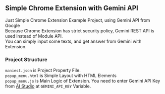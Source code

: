 ## Simple Chrome Extension with Gemini API

Just Simple Chrome Extension Example Project, using Gemini API from Google<br>
Because Chrome Extension has strict security policy, Gemini REST API is used instead of Module API.<br>
You can simply input some texts, and get answer from Gemini with Extension.

### Project Structure

`maniest.json` is Project Property File.<br>
`popup_menu.html` is Simple Layout with HTML Elements<br>
`popup_menu.js` is Main Logic of Extension. You need to enter Gemini API Key from [AI Studio](https://aistudio.google.com) at `GEMINI_API_KEY` Variable.
